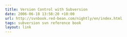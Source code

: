 ```yaml
---
title: Version Control with Subversion
date: 2006-06-18 13:58:20 +10:00
url: http://svnbook.red-bean.com/nightly/en/index.html
tags: subversion svn reference book
layout: link
---
```

